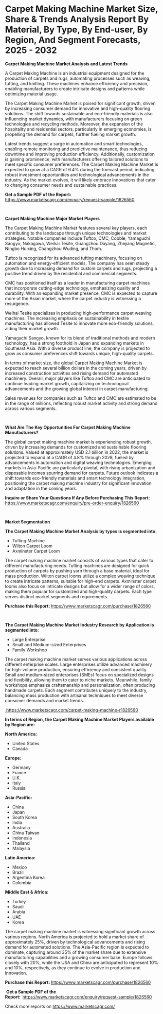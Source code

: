 <p><h1>Carpet Making Machine Market Size, Share & Trends Analysis Report By Material, By Type, By End-user, By Region, And Segment Forecasts, 2025 - 2032</h1></p><p><strong>Carpet Making Machine Market Analysis and Latest Trends</strong></p>
<p><p>A Carpet Making Machine is an industrial equipment designed for the production of carpets and rugs, automating processes such as weaving, tufting, and knitting. These machines enhance efficiency and precision, enabling manufacturers to create intricate designs and patterns while optimizing material usage. </p><p>The Carpet Making Machine Market is poised for significant growth, driven by increasing consumer demand for innovative and high-quality flooring solutions. The shift towards sustainable and eco-friendly materials is also influencing market dynamics, with manufacturers focusing on green technologies and recycling methods. Moreover, the expansion of the hospitality and residential sectors, particularly in emerging economies, is propelling the demand for carpets, further fueling market growth.</p><p>Latest trends suggest a surge in automation and smart technologies, enabling remote monitoring and predictive maintenance, thus reducing downtime and improving production efficiency. Additionally, customization is gaining prominence, with manufacturers offering tailored solutions to meet specific consumer preferences. The Carpet Making Machine Market is expected to grow at a CAGR of 6.4% during the forecast period, indicating robust investment opportunities and technological advancements in the industry. As the market evolves, it will likely embrace innovations that cater to changing consumer needs and sustainable practices.</p></p>
<p><strong>Get a Sample PDF of the Report:&nbsp;</strong> <a href="https://www.marketscagr.com/enquiry/request-sample/1826560?utm_campaign=2115&utm_medium=2&utm_source=Github&utm_content=ia&utm_term=18022025&utm_id=carpet-making-machine">https://www.marketscagr.com/enquiry/request-sample/1826560</a></p>
<p>&nbsp;</p>
<p><strong>Carpet Making Machine Major Market Players</strong></p>
<p><p>The Carpet Making Machine Market features several key players, each contributing to the landscape through unique technologies and market strategies. Notable companies include Tuftco, CMC, Cobble, Yamaguchi Sangyo, Nakagawa, Weihai Tesite, Guangzhou Dayang, Zhejiang Magnetic, Ningbo Huixing, Changzhou Wuding, and Thom.</p><p>Tuftco is recognized for its advanced tufting machinery, focusing on automation and energy-efficient models. The company has seen steady growth due to increasing demand for custom carpets and rugs, projecting a positive trend driven by the residential and commercial segments.</p><p>CMC has positioned itself as a leader in manufacturing carpet machines that incorporate cutting-edge technology, emphasizing quality and durability. With an expanding market presence, CMC is expected to capture more of the Asian market, where the carpet industry is witnessing a resurgence.</p><p>Weihai Tesite specializes in producing high-performance carpet weaving machines. The increasing emphasis on sustainability in textile manufacturing has allowed Tesite to innovate more eco-friendly solutions, aiding their market growth.</p><p>Yamaguchi Sangyo, known for its blend of traditional methods and modern technology, has a strong foothold in Japan and expanding markets in Southeast Asia. With a diverse product line, the company is projected to grow as consumer preferences shift towards unique, high-quality carpets.</p><p>In terms of market size, the global Carpet Making Machine Market is expected to reach several billion dollars in the coming years, driven by increased construction activities and rising demand for automated machinery. Overall, major players like Tuftco and CMC are anticipated to continue leading market growth, capitalizing on technological advancements and the growing global interest in carpet manufacturing.</p><p>Sales revenues for companies such as Tuftco and CMC are estimated to be in the range of millions, reflecting robust market activity and strong demand across various segments.</p></p>
<p>&nbsp;</p>
<p><strong>What Are The Key Opportunities For Carpet Making Machine Manufacturers?</strong></p>
<p><p>The global carpet making machine market is experiencing robust growth, driven by increasing demands for customized and sustainable flooring solutions. Valued at approximately USD 2.1 billion in 2022, the market is projected to expand at a CAGR of 4.8% through 2028, fueled by advancements in automation and digital weaving technologies. Emerging markets in Asia-Pacific are particularly pivotal, with rising urbanization and disposable incomes spurring demand for carpets. Future outlook indicates a shift towards eco-friendly materials and smart technology integration, positioning the carpet making machine industry for significant innovation and adaptation in the coming years.</p></p>
<p><strong>Inquire or Share Your Questions If Any Before Purchasing This Report:</strong> <a href="https://www.marketscagr.com/enquiry/pre-order-enquiry/1826560?utm_campaign=2115&utm_medium=2&utm_source=Github&utm_content=ia&utm_term=18022025&utm_id=carpet-making-machine">https://www.marketscagr.com/enquiry/pre-order-enquiry/1826560</a></p>
<p>&nbsp;</p>
<p><strong>Market Segmentation</strong></p>
<p><strong>The Carpet Making Machine Market Analysis by types is segmented into:</strong></p>
<p><ul><li>Tufting Machine</li><li>Wilton Carpet Loom</li><li>Axminster Carpet Loom</li></ul></p>
<p><p>The carpet making machine market consists of various types that cater to different manufacturing needs. Tufting machines are designed for quick production of carpets by pushing yarn through a base material, ideal for mass production. Wilton carpet looms utilize a complex weaving technique to create intricate patterns, suitable for high-end carpets. Axminster carpet looms also focus on intricate designs but allow for a wider range of colors, making them popular for customized and high-quality carpets. Each type serves distinct market segments and requirements.</p></p>
<p><strong>Purchase this Report:&nbsp;</strong><a href="https://www.marketscagr.com/purchase/1826560?utm_campaign=2115&utm_medium=2&utm_source=Github&utm_content=ia&utm_term=18022025&utm_id=carpet-making-machine">https://www.marketscagr.com/purchase/1826560</a></p>
<p>&nbsp;</p>
<p><strong>The Carpet Making Machine Market Industry Research by Application is segmented into:</strong></p>
<p><ul><li>Large Enterprise</li><li>Small and Medium-sized Enterprises</li><li>Family Workshop</li></ul></p>
<p><p>The carpet making machine market serves various applications across different enterprise scales. Large enterprises utilize advanced machinery for high-volume production, ensuring efficiency and consistent quality. Small and medium-sized enterprises (SMEs) focus on specialized designs and flexibility, allowing them to cater to niche markets. Meanwhile, family workshops emphasize craftsmanship and personalization, often producing handmade carpets. Each segment contributes uniquely to the industry, balancing mass production with artisanal techniques to meet diverse consumer demands and market trends.</p></p>
<p><a href="https://www.marketscagr.com/carpet-making-machine-r1826560?utm_campaign=2115&utm_medium=2&utm_source=Github&utm_content=ia&utm_term=18022025&utm_id=carpet-making-machine">&nbsp;https://www.marketscagr.com/carpet-making-machine-r1826560</a></p>
<p><strong>In terms of Region, the Carpet Making Machine Market Players available by Region are:</strong></p>
<p>
    <p> <strong> North America: </strong>
        <ul>
            <li>United States</li>
            <li>Canada</li>
        </ul>
        </p> 
    <p> <strong> Europe: </strong>
        <ul>
            <li>Germany</li>
            <li>France</li>
            <li>U.K.</li>
            <li>Italy</li>
            <li>Russia</li>
        </ul>
        </p> 
    <p> <strong> Asia-Pacific: </strong>
        <ul>
            <li>China</li>
            <li>Japan</li>
            <li>South Korea</li>
            <li>India</li>
            <li>Australia</li>
            <li>China Taiwan</li>
            <li>Indonesia</li>
            <li>Thailand</li>
            <li>Malaysia</li>
        </ul>
        </p> 
    <p> <strong> Latin America: </strong>
        <ul>
            <li>Mexico</li>
            <li>Brazil</li>
            <li>Argentina Korea</li>
            <li>Colombia</li>
        </ul>
        </p> 
    <p> <strong> Middle East & Africa: </strong>
        <ul>
            <li>Turkey</li>
            <li>Saudi</li>
            <li>Arabia</li>
            <li>UAE</li>
            <li>Korea</li>
        </ul>
    </p>
    </p>
<p><p>The carpet making machine market is witnessing significant growth across various regions. North America is projected to hold a market share of approximately 25%, driven by technological advancements and rising demand for automated solutions. The Asia-Pacific region is expected to dominate, capturing around 35% of the market share due to extensive manufacturing capabilities and a growing consumer base. Europe follows closely with 20%, while the USA and China are anticipated to represent 10% and 10%, respectively, as they continue to evolve in production and innovation.</p></p>
<p><strong>Purchase this Report: </strong><a href="https://www.marketscagr.com/purchase/1826560?utm_campaign=2115&utm_medium=2&utm_source=Github&utm_content=ia&utm_term=18022025&utm_id=carpet-making-machine">https://www.marketscagr.com/purchase/1826560</a></p>
<p>&nbsp;<strong>Get a Sample PDF of the Report:&nbsp;&nbsp;</strong><a href="https://www.marketscagr.com/enquiry/request-sample/1826560?utm_campaign=2115&utm_medium=2&utm_source=Github&utm_content=ia&utm_term=18022025&utm_id=carpet-making-machine">https://www.marketscagr.com/enquiry/request-sample/1826560</a></p>
<p><strong></strong></p>
<p>Check more reports on <a href="https://www.marketscagr.com/?utm_campaign=2115&utm_medium=2&utm_source=Github&utm_content=ia&utm_term=18022025&utm_id=carpet-making-machine">https://www.marketscagr.com/</a></p>